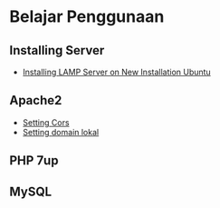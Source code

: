 # Belajar Penggunaan

## Installing Server

* [Installing LAMP Server on New Installation Ubuntu](other/install-lamp-server-ubuntu.md)

## Apache2

* [Setting Cors](apache2/setting-cors-for-website.md)
* [Setting domain lokal](apache2/setting-domain-local.md)

## PHP 7up

## MySQL 


